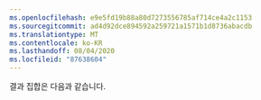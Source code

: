 ```yaml
---
ms.openlocfilehash: e9e5fd19b88a80d7273556785af714ce4a2c1153
ms.sourcegitcommit: ad4d92dce894592a259721a1571b1d8736abacdb
ms.translationtype: MT
ms.contentlocale: ko-KR
ms.lasthandoff: 08/04/2020
ms.locfileid: "87638604"
---
```

결과 집합은 다음과 같습니다.
